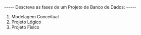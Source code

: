 ----- Descreva as fases de um Projeto de Banco de Dados: -----

1) Modelagem Conceitual
2) Projeto Lógico
3) Projeto Físico